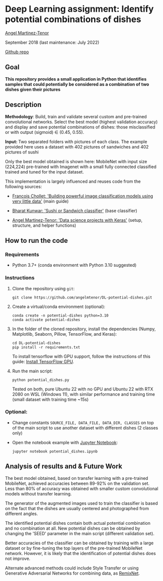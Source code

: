 # Deep Learning assignment: Identify potential combinations of dishes


[Angel Martinez-Tenor](https://profile.angelmtenor.com/)

September 2018 (last maintenance: July 2022) <br>

 [Github repo](https://github.com/angelmtenor/DL-potential-dishes)


## Goal

<b> This repository provides a small application in Python that identifies samples that could potentially be considered as a combination of two dishes given their pictures </b>

## Description

<b>Methodology</b>: Build, train and validate several custom and pre-trained convolutional networks. Select the best model (highest validation accuracy) and display and save potential combinations of dishes: those misclassified or with output (sigmoid) ∈ (0.45, 0.55).

<b> Input: </b> Two separated folders with pictures of each class. The example provided here uses a dataset with 402 pictures of sandwiches and 402 pictures of sushi

Only the best model obtained is shown here: MobileNet with input size (224,224) pre-trained with Imagenet with a small fully connected classified trained and tuned for the input dataset.

This implementation is largely influenced and reuses code from the following sources:

- [Francois Chollet: 'Building powerful image classification models using very little data'](https://blog.keras.io/building-powerful-image-classification-models-using-very-little-data.html)  (main guide)

- [Bharat Kunwar: 'Sushi or Sandwich classifier'](https://github.com/brtknr/SushiSandwichClassifier/blob/master/sushi-or-sandwich-keras.ipynb) (base classifier)

- [Angel Martinez-Tenor: 'Data science projects with Keras'](https://github.com/angelmtenor/data-science-keras) (setup, structure, and helper functions)

## How to run the code

### Requirements
- Python 3.7+  (conda environment with Python 3.10 suggested)

### Instructions

1. Clone the repository using `git`:
    ```
    git clone https://github.com/angelmtenor/DL-potential-dishes.git
    ```

2. Create a virtual/conda environment (optional):
    ```
    conda create -n potential-dishes python=3.10
    conda activate potential-dishes
    ```

3. In the folder of the cloned repository, install the dependencies (Numpy, Matplotlib, Seaborn, Pillow, TensorFlow, and Keras):
    ```
    cd DL-potential-dishes
    pip install -r requirements.txt
    ```

    To install tensorflow with GPU support, follow the instructions of this guide: [Install TensorFlow GPU](https://www.tensorflow.org/install/pip#install_cuda_with_apt).


4. Run the main script:
    ```
    python potential_dishes.py
    ```


    Tested on both, pure Ubuntu 22 with no GPU and Ubuntu 22 with RTX 2080 on WSL (Windows 11), with similar performance and training time (small dataset with training time ~15s)

### Optional:
* Change constants `SOURCE_FILE, DATA_FILE, DATA_DIR, CLASSES` on top of the main script to use another dataset with different dishes (2 classes only)

* Open the notebook example with [Jupyter Notebook](http://jupyter.readthedocs.io/en/latest/install.html):
    ```
    jupyter notebook potential_dishes.ipynb
    ```


## Analysis of results and & Future Work

The best model obtained, based on transfer learning with a pre-trained MobileNet, achieved accuracies between 89-92% on the validation set. Less than 80% of accuracy was obtained with smaller custom convolutional models without transfer learning.

The generator of the augmented images used to train the classifier is based on the fact that the dishes are usually centered and photographed from different angles.

The identified potential dishes contain both actual potential combination and no combination at all. New potential dishes can be obtained by changing the 'SEED' parameter in the main script (different validation set).

Better accuracies of the classifier can be obtained by training with a large dataset or by fine-tuning the top layers of the pre-trained MobileNet network. However, it is likely that the identification of potential dishes does not improve.

Alternate advanced methods could include Style Transfer or using Generative Adversarial Networks for combining data, as [RemixNet](https://ieeexplore.ieee.org/document/7889574).
